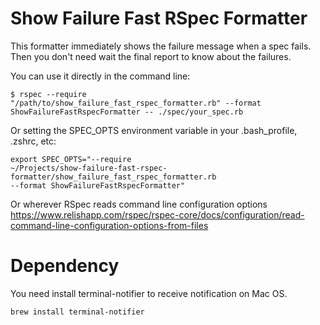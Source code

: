 Show Failure Fast RSpec Formatter
=================================

This formatter immediately shows the failure message when a spec fails. Then you don't need wait the final report to know about the failures.

You can use it directly in the command line:

  <code>$ rspec --require "/path/to/show_failure_fast_rspec_formatter.rb" --format ShowFailureFastRspecFormatter -- ./spec/your_spec.rb</code>

Or setting the SPEC_OPTS environment variable in your .bash_profile, .zshrc, etc:

  <code>export SPEC_OPTS="--require ~/Projects/show-failure-fast-rspec-formatter/show_failure_fast_rspec_formatter.rb --format ShowFailureFastRspecFormatter"</code>

Or wherever RSpec reads command line configuration options
  <https://www.relishapp.com/rspec/rspec-core/docs/configuration/read-command-line-configuration-options-from-files>


Dependency
==========

You need install terminal-notifier to receive notification on Mac OS.

  <code>brew install terminal-notifier</code>
